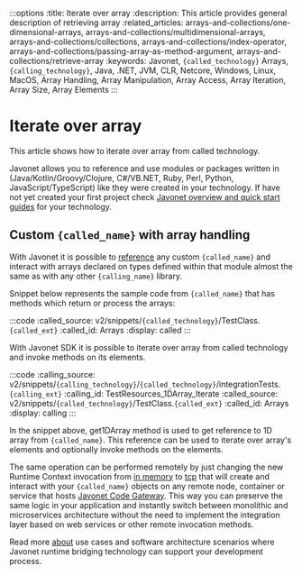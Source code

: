 :::options
:title: Iterate over array
:description: This article provides general description of retrieving array
:related_articles: arrays-and-collections/one-dimensional-arrays, arrays-and-collections/multidimensional-arrays, arrays-and-collections/collections, arrays-and-collections/index-operator, arrays-and-collections/passing-array-as-method-argument, arrays-and-collections/retrieve-array
:keywords: Javonet, `{called_technology}` Arrays, `{calling_technology}`, Java, .NET, JVM, CLR, Netcore, Windows, Linux, MacOS, Array Handling, Array Manipulation, Array Access, Array Iteration, Array Size, Array Elements
:::

# Iterate over array

This article shows how to iterate over array from called technology.
  
Javonet allows you to reference and use modules or packages written in (Java/Kotlin/Groovy/Clojure, C#/VB.NET, Ruby, Perl, Python, JavaScript/TypeScript) like they were created in your technology. If have not yet created your first project check [Javonet overview and quick start guides](/guides/v2/`{calling_technology}`/`{called_technology}`/getting-started/about-javonet) for your technology.  
  
## Custom `{called_name}` with array handling
  
With Javonet it is possible to [reference](https://www.javonet.com/guides/v2/`{calling_technology}`/`{called_technology}`/getting-started/adding-references-to-libraries) any custom `{called_name}` and interact with arrays declared on types defined within that module almost the same as with any other `{calling_name}` library.  
  
Snippet below represents the sample code from `{called_name}` that has methods which return or process the arrays:
  
:::code
:called_source: v2/snippets/`{called_technology}`/TestClass.`{called_ext}`
:called_id: Arrays
:display: called
:::

With Javonet SDK it is possible to iterate over array from called technology and invoke methods on its elements.
  
:::code
:calling_source: v2/snippets/`{calling_technology}`/`{called_technology}`/integrationTests.`{calling_ext}`
:calling_id: TestResources_1DArray_Iterate
:called_source: v2/snippets/`{called_technology}`/TestClass.`{called_ext}`
:called_id: Arrays
:display: calling
:::

In the snippet above, get1DArray method is used to get reference to 1D array from `{called_name}`. This reference can be used to iterate over array's elements and optionally invoke methods on the elements.
  
The same operation can be performed remotely by just changing the new Runtime Context invocation from [in memory](/guides/v2/`{calling_technology}`/`{called_technology}`/foundations/in-memory-channel) to [tcp](/guides/v2/`{calling_technology}`/`{called_technology}`/foundations/tcp-channel) that will create and interact with your `{called_name}` objects on any remote node, container or service that hosts [Javonet Code Gateway](/guides/v2/`{calling_technology}`/`{called_technology}`/javonet-code-gateway/about-javonet-code-gateway.md). This way you can preserve the same logic in your application and instantly switch between monolithic and microservices architecture without the need to implement the integration layer based on web services or other remote invocation methods.
  
Read more [about](/guides/v2/`{calling_technology}`/`{called_technology}`/getting-started/about-javonet) use cases and software architecture scenarios where Javonet runtime bridging technology can support your development process.

